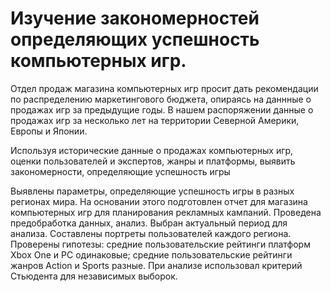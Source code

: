 # Изучение закономерностей определяющих успешность компьютерных игр.
Отдел продаж магазина компьютерных игр просит дать рекомендации по распределению маркетингового бюджета, опираясь на даннные о продажах игр за предыдущие годы. В нашем распоряжении данные о продажах игр за несколько лет на территории Северной Америки, Европы и Японии.

Используя исторические данные о продажах компьютерных игр, оценки пользователей и экспертов, жанры и платформы, выявить закономерности, определяющие успешность игры 

Выявлены параметры, определяющие успешность игры в разных регионах мира. На
основании этого подготовлен отчет для магазина компьютерных игр для планирования
рекламных кампаний. Проведена предобработка данных, анализ. Выбран актуальный
период для анализа. Составлены портреты пользователей каждого региона. Проверены
гипотезы: средние пользовательские рейтинги платформ Xbox One и PC одинаковые;
средние пользовательские рейтинги жанров Action и Sports разные. При анализе использовал критерий Стьюдента для независимых выборок.


